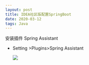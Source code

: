 ```yaml
---
layout: post
title: IDEA社区版配置SpringBoot
date: 2020-03-12
tags: Java  
---
```


安装插件 Spring Assistant

- Setting >Plugins>Spring Assistant

  ![](https://github.com/PanWang3/panwang3.github.io/raw/gh-pages/images/my/%E5%BE%AE%E4%BF%A1%E6%88%AA%E5%9B%BE_20200312203310.png)

